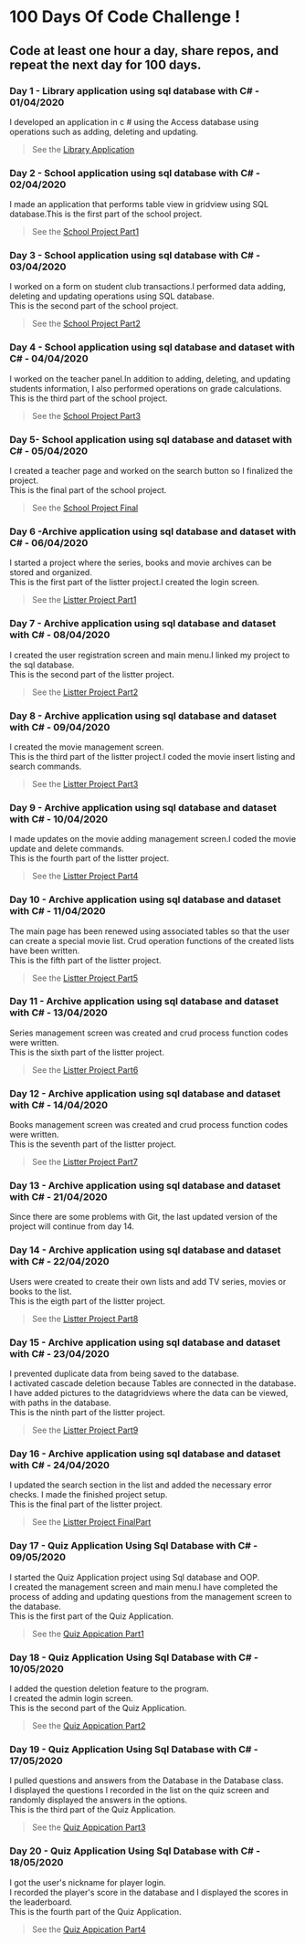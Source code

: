 # 100 Days Of Code Challenge !
## Code at least one hour a day, share repos, and repeat the next day for 100 days.
### Day 1 - Library application using sql database with C# - 01/04/2020
I developed an application in c # using the Access database using operations such as adding, deleting and updating.<br/>
> See the [Library Application](https://github.com/edacaam/100DaysOfCode-CSharp/tree/master/Day1)

### Day 2 - School application using sql database with C# - 02/04/2020
I made an application that performs table view in gridview using SQL database.This is the first part of the school project.<br/>
> See the [School Project Part1](https://github.com/edacaam/100DaysOfCode-CSharp/tree/master/Day2)

### Day 3 - School application using sql database with C# - 03/04/2020
I worked on a form on student club transactions.I performed data adding, deleting and updating operations using SQL database.<br/>
This is the second part of the school project.<br/>
> See the [School Project Part2](https://github.com/edacaam/100DaysOfCode-CSharp/tree/master/Day3)

### Day 4 - School application using sql database and dataset with C# - 04/04/2020
I worked on the teacher panel.In addition to adding, deleting, and updating students information, I also performed operations on grade calculations.<br/>
This is the third  part of the school project.<br/>
> See the [School Project Part3](https://github.com/edacaam/100DaysOfCode-CSharp/tree/master/Day4)

### Day 5- School application using sql database and dataset with C# - 05/04/2020
I created a teacher page and worked on the search button so I finalized the project.<br/>
This is the final part of the school project.<br/>
> See the [School Project Final](https://github.com/edacaam/100DaysOfCode-CSharp/tree/master/Day5)

### Day 6 -Archive application using sql database and dataset with C# - 06/04/2020
I started a project where the series, books and movie archives can be stored and organized.<br/>
This is the first  part of the listter project.I created the login screen.<br/>
> See the [Listter Project Part1](https://github.com/edacaam/100DaysOfCode-CSharp/tree/master/Day6)

### Day 7 - Archive application using sql database and dataset with C# - 08/04/2020
I created the user registration screen and main menu.I linked my project to the sql database.<br/>
This is the second  part of the listter project.<br/>
> See the [Listter Project Part2](https://github.com/edacaam/100DaysOfCode-CSharp/tree/master/Day7)

### Day 8 - Archive application using sql database and dataset with C# - 09/04/2020
I created the movie management screen.<br/>
This is the third  part of the listter project.I coded the movie insert listing and search commands.<br/>
> See the [Listter Project Part3](https://github.com/edacaam/100DaysOfCode-CSharp/tree/master/Day8)
 
### Day 9 - Archive application using sql database and dataset with C# - 10/04/2020
I made updates on the movie adding management screen.I coded the movie update and delete commands.<br/>
This is the fourth  part of the listter project.<br/>
> See the [Listter Project Part4](https://github.com/edacaam/100DaysOfCode-CSharp/tree/master/Day9)

### Day 10 - Archive application using sql database and dataset with C# - 11/04/2020
The main page has been renewed using associated tables so that the user can create a special movie list. Crud operation functions of the created lists have been written.<br/>
This is the fifth  part of the listter project.<br/>
> See the [Listter Project Part5](https://github.com/edacaam/100DaysOfCode-CSharp/tree/master/Day10)

### Day 11 - Archive application using sql database and dataset with C# - 13/04/2020
Series management screen was created and crud process function codes were written.<br/>
This is the sixth  part of the listter project.<br/>
> See the [Listter Project Part6](https://github.com/edacaam/100DaysOfCode-CSharp/tree/master/Day11)<br/>

### Day 12 - Archive application using sql database and dataset with C# - 14/04/2020
Books management screen was created and crud process function codes were written.<br/>
This is the seventh part of the listter project.<br/>
> See the [Listter Project Part7](https://github.com/edacaam/100DaysOfCode-CSharp/tree/master/Day12)<br/>

### Day 13 - Archive application using sql database and dataset with C# - 21/04/2020
Since there are some problems with Git, the last updated version of the project will continue from day 14.

### Day 14 - Archive application using sql database and dataset with C# - 22/04/2020
Users were created to create their own lists and add TV series, movies or books to the list.<br/>
This is the eigth part of the listter project.<br/>
> See the [Listter Project Part8](https://github.com/edacaam/100DaysOfCode-CSharp/tree/master/Day14)

### Day 15 - Archive application using sql database and dataset with C# - 23/04/2020
I prevented duplicate data from being saved to the database.<br/>
I activated cascade deletion because Tables are connected in the database.<br/>
I have added pictures to the datagridviews where the data can be viewed, with paths in the database.<br/>
This is the ninth part of the listter project.<br/>
> See the [Listter Project Part9](https://github.com/edacaam/100DaysOfCode-CSharp/tree/master/Day15)

### Day 16 - Archive application using sql database and dataset with C# - 24/04/2020
I updated the search section in the list and added the necessary error checks. I made the finished project setup.<br/>
This is the final part of the listter project.<br/>
> See the [Listter Project FinalPart](https://github.com/edacaam/100DaysOfCode-CSharp/tree/master/Day16)

### Day 17 - Quiz Application Using Sql Database with C# - 09/05/2020
I started the Quiz Application project using Sql database and OOP.<br/>
I created the management screen and main menu.I have completed the process of adding and updating questions from the management screen to the database.<br/>
This is the first part of the Quiz Application.<br/>
> See the [Quiz Appication Part1](https://github.com/edacaam/100DaysOfCode-CSharp/tree/master/Day17)

### Day 18 - Quiz Application Using Sql Database with C# - 10/05/2020
I added the question deletion feature to the program.<br/>
I created the admin login screen.<br/>
This is the second part of the Quiz Application.<br/>
> See the [Quiz Appication Part2](https://github.com/edacaam/100DaysOfCode-CSharp/tree/master/Day18)

### Day 19 - Quiz Application Using Sql Database with C# - 17/05/2020
I pulled questions and answers from the Database in the Database class.<br/>
I displayed the questions I recorded in the list on the quiz screen and randomly displayed the answers in the options.<br/>
This is the third part of the Quiz Application.<br/>
> See the [Quiz Appication Part3](https://github.com/edacaam/100DaysOfCode-CSharp/tree/master/Day19)
  
### Day 20 - Quiz Application Using Sql Database with C# - 18/05/2020
I got the user's nickname for player login.<br/>
I recorded the player's score in the database and I displayed the scores in the leaderboard.<br/>
This is the fourth part of the Quiz Application.<br/>
> See the [Quiz Appication Part4](https://github.com/edacaam/100DaysOfCode-CSharp/tree/master/Day20)

